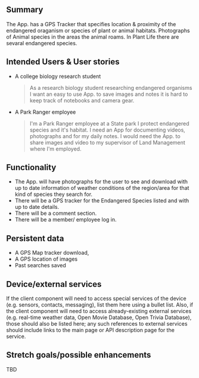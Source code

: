 ## Summary

The App. has a GPS Tracker that specifies location & proximity of the endangered oraganism or species of plant or animal habitats.
Photographs of Animal species in the areas the animal roams. In Plant Life there are sevaral endangered species.


## Intended Users & User stories

* A college biology research student  
    > As a research biology student researching endangered organisms I want an easy to use App. to save images and notes it is hard to keep track of notebooks and camera gear.  
    
* A Park Ranger employee
    > I'm a Park Ranger employee at a State park I protect endangered species and it's habitat. I need an App for documenting videos, photographs and for my daily notes.
    I would need the App. to share images and video to my supervisor of Land Management where I'm employed.


## Functionality

* The App. will have photographs for the user to see and download with up to date information of weather conditions of the region/area for that kind of species they search for. 
* There will be a GPS tracker for the Endangered Species listed and with up to date details. 
* There will be a comment section.
* There will be a member/ employee log in.
 

## Persistent data
* A GPS Map tracker download,
* A GPS location of images 
* Past searches saved
    
## Device/external services

If the client component will need to access special services of the device (e.g. sensors, contacts, messaging), list them here using a bullet list. Also, if the client component will need to access already-existing external services (e.g. real-time weather data, Open Movie Database, Open Trivia Database), those should also be listed here; any such references to external services should include links to the main page or API description page for the service.

## Stretch goals/possible enhancements 

TBD

